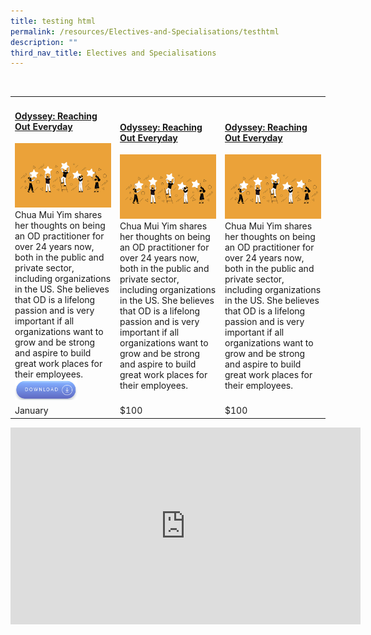 ```yaml
---
title: testing html
permalink: /resources/Electives-and-Specialisations/testhtml
description: ""
third_nav_title: Electives and Specialisations
---
```

<table>
<tr><td><h4><a href="https://cscollege-test-staging.netlify.app/employee-engagement/resources">Odyssey: Reaching Out Everyday</a></h4>
	    <img src="/images/Employee%20Engagement.jpg" alt="employee engagement" width="450"><br>Chua Mui Yim shares her thoughts on being an OD practitioner for over 24 years now, both in the public and private sector, including organizations in the US. She believes that OD is a lifelong passion and is very important if all organizations want to grow and be strong and aspire to build great work places for their employees.<br><a href="https://go.gov.sg/reachingouteveryday "><img src="/images/download%20button.jpg" alt="download button" width="100"></a></td>
   <td><h4><a href="https://cscollege-test-staging.netlify.app/employee-engagement/resources">Odyssey: Reaching Out Everyday</a></h4>
	    <img src="/images/Employee%20Engagement.jpg" alt="employee engagement" width="450"><br>Chua Mui Yim shares her thoughts on being an OD practitioner for over 24 years now, both in the public and private sector, including organizations in the US. She believes that OD is a lifelong passion and is very important if all organizations want to grow and be strong and aspire to build great work places for their employees.</td>
	<td><h4><a href="https://cscollege-test-staging.netlify.app/employee-engagement/resources">Odyssey: Reaching Out Everyday</a></h4>
	    <img src="/images/Employee%20Engagement.jpg" alt="employee engagement" width="450"><br>Chua Mui Yim shares her thoughts on being an OD practitioner for over 24 years now, both in the public and private sector, including organizations in the US. She believes that OD is a lifelong passion and is very important if all organizations want to grow and be strong and aspire to build great work places for their employees.<br>
	</td>
  </tr>
  <tr>
    <td>January</td>
    <td>$100</td><td>$100</td>
  </tr>
</table>

<div class="bp-youtube"><iframe width="560" height="315" src="https://www.youtube.com/embed/3enmP6d5Rto" title="YouTube video player" frameborder="0" allow="accelerometer; autoplay; clipboard-write; encrypted-media; gyroscope; picture-in-picture" allowfullscreen></iframe></div>